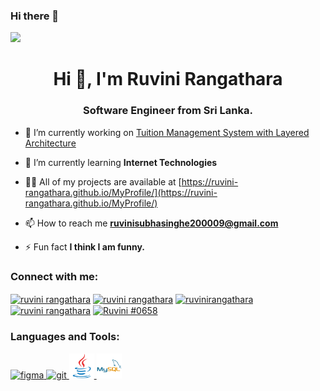 ### Hi there 👋
<img src = "![image](https://user-images.githubusercontent.com/115369247/218238589-bfede8a3-e57b-47ef-9a42-3619780bc1de.png)">
<h1 align="center">Hi 👋, I'm Ruvini Rangathara</h1>
<h3 align="center">Software Engineer from Sri Lanka.</h3>

- 🔭 I’m currently working on [Tuition Management System with Layered Architecture](https://github.com/Ruvini-Rangathara/1st-Layered-Project)

- 🌱 I’m currently learning **Internet Technologies**

- 👨‍💻 All of my projects are available at [https://ruvini-rangathara.github.io/MyProfile/](https://ruvini-rangathara.github.io/MyProfile/)

- 📫 How to reach me **ruvinisubhasinghe200009@gmail.com**

- ⚡ Fun fact **I think I am funny.**

<h3 align="left">Connect with me:</h3>
<p align="left">
<a href="https://linkedin.com/in/ruvini rangathara" target="blank"><img align="center" src="https://raw.githubusercontent.com/rahuldkjain/github-profile-readme-generator/master/src/images/icons/Social/linked-in-alt.svg" alt="ruvini rangathara" height="30" width="40" /></a>
<a href="https://fb.com/ruvini rangathara" target="blank"><img align="center" src="https://raw.githubusercontent.com/rahuldkjain/github-profile-readme-generator/master/src/images/icons/Social/facebook.svg" alt="ruvini rangathara" height="30" width="40" /></a>
<a href="https://dribbble.com/ruvinirangathara" target="blank"><img align="center" src="https://raw.githubusercontent.com/rahuldkjain/github-profile-readme-generator/master/src/images/icons/Social/dribbble.svg" alt="ruvinirangathara" height="30" width="40" /></a>
<a href="https://www.hackerrank.com/ruvini rangathara" target="blank"><img align="center" src="https://raw.githubusercontent.com/rahuldkjain/github-profile-readme-generator/master/src/images/icons/Social/hackerrank.svg" alt="ruvini rangathara" height="30" width="40" /></a>
<a href="https://discord.gg/Ruvini #0658" target="blank"><img align="center" src="https://raw.githubusercontent.com/rahuldkjain/github-profile-readme-generator/master/src/images/icons/Social/discord.svg" alt="Ruvini #0658" height="30" width="40" /></a>
</p>

<h3 align="left">Languages and Tools:</h3>
<p align="left"> <a href="https://www.figma.com/" target="_blank" rel="noreferrer"> <img src="https://www.vectorlogo.zone/logos/figma/figma-icon.svg" alt="figma" width="40" height="40"/> </a> <a href="https://git-scm.com/" target="_blank" rel="noreferrer"> <img src="https://www.vectorlogo.zone/logos/git-scm/git-scm-icon.svg" alt="git" width="40" height="40"/> </a> <a href="https://www.java.com" target="_blank" rel="noreferrer"> <img src="https://raw.githubusercontent.com/devicons/devicon/master/icons/java/java-original.svg" alt="java" width="40" height="40"/> </a> <a href="https://www.mysql.com/" target="_blank" rel="noreferrer"> <img src="https://raw.githubusercontent.com/devicons/devicon/master/icons/mysql/mysql-original-wordmark.svg" alt="mysql" width="40" height="40"/> </a> </p>


<!--
**Ruvini-Rangathara/Ruvini-Rangathara** is a ✨ _special_ ✨ repository because its `README.md` (this file) appears on your GitHub profile.

Here are some ideas to get you started:

- 🔭 I’m currently working on ...
- 🌱 I’m currently learning ...
- 👯 I’m looking to collaborate on ...
- 🤔 I’m looking for help with ...
- 💬 Ask me about ...
- 📫 How to reach me: ...
- 😄 Pronouns: ...
- ⚡ Fun fact: ...
-->
